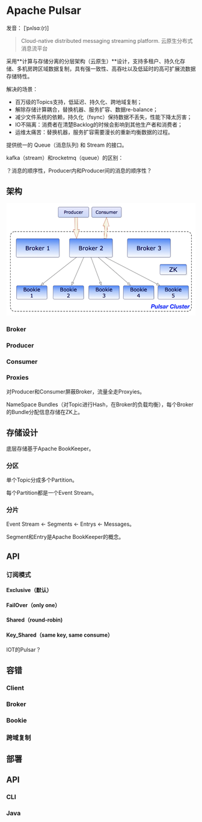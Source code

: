 # Apache Pulsar

发音： [ˈpʌlsɑː(r)]

> Cloud-native distributed messaging streaming platform. 云原生分布式消息流平台

采用**计算与存储分离的分层架构（云原生）**设计，支持多租户、持久化存储、多机房跨区域数据复制，具有强一致性、高吞吐以及低延时的高可扩展流数据存储特性。

解决的场景：

- 百万级的Topics支持，低延迟、持久化、跨地域复制；
- 解除存储计算耦合，替换机器、服务扩容、数据re-balance；
- 减少文件系统的依赖，持久化（fsync）保持数据不丢失，性能下降太厉害；
- IO不隔离：消费者在清楚Backlog的时候会影响到其他生产者和消费者；
- 运维太痛苦：替换机器，服务扩容需要漫长的重新均衡数据的过程。

提供统一的 Queue（消息队列) 和 Stream 的接口。



kafka（stream）和rocketmq（queue）的区别：



？消息的顺序性，Producer内和Producer间的消息的顺序性？


## 架构

<img src="./pics/broker-bookie.png" alt="Brokers和bookies" style="zoom:67%;" />

### Broker

### Producer

### Consumer

### Proxies

对Producer和Consumer屏蔽Broker，流量全走Proxyies。



NameSpace Bundles（对Topic进行Hash，在Broker的负载均衡），每个Broker的Bundle分配信息存储在ZK上。



## 存储设计

底层存储基于Apache BookKeeper。

### 分区

单个Topic分成多个Partition。

每个Partition都是一个Event Stream。

### 分片

Event Stream <- Segments <- Entrys <- Messages。

Segment和Entry是Apache BookKeeper的概念。



## API

### 订阅模式

#### Exclusive（默认）

#### FailOver（only one）

#### Shared（round-robin)

#### Key_Shared（same key, same consume）



IOT的Pulsar？



## 容错

### Client

### Broker

### Bookie

### 跨域复制



## 部署



## API

### CLI

### 

### Java

